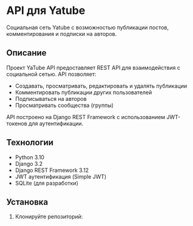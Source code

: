# API для Yatube

Социальная сеть Yatube с возможностью публикации постов, комментирования и подписки на авторов.

## Описание

Проект YaTube API предоставляет REST API для взаимодействия с социальной сетью. API позволяет:

- Создавать, просматривать, редактировать и удалять публикации
- Комментировать публикации других пользователей  
- Подписываться на авторов
- Просматривать сообщества (группы)

API построено на Django REST Framework с использованием JWT-токенов для аутентификации.

## Технологии

- Python 3.10
- Django 3.2
- Django REST Framework 3.12
- JWT аутентификация (Simple JWT)
- SQLite (для разработки)

## Установка

1. Клонируйте репозиторий:
